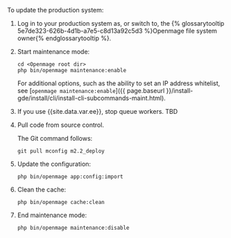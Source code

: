 To update the production system:

1.	Log in to your production system as, or switch to, the {% glossarytooltip 5e7de323-626b-4d1b-a7e5-c8d13a92c5d3 %}Openmage file system owner{% endglossarytooltip %}.
2.	Start maintenance mode:

		cd <Openmage root dir>
		php bin/openmage maintenance:enable

	For additional options, such as the ability to set an IP address whitelist, see [`openmage maintenance:enable`]({{ page.baseurl }}/install-gde/install/cli/install-cli-subcommands-maint.html).
3.	If you use {{site.data.var.ee}}, stop queue workers. TBD
3.	Pull code from source control.

	The Git command follows:

		git pull mconfig m2.2_deploy
4.	Update the configuration:

		php bin/openmage app:config:import
5.	Clean the cache:

		php bin/openmage cache:clean
4.	End maintenance mode:

		php bin/openmage maintenance:disable
